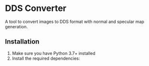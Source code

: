 
# DDS Converter

A tool to convert images to DDS format with normal and specular map generation.

## Installation

1. Make sure you have Python 3.7+ installed
2. Install the required dependencies: